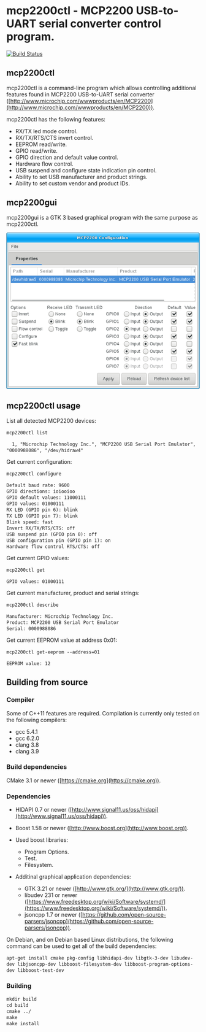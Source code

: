 # mcp2200ctl - MCP2200 USB-to-UART serial converter control program.

[![Build Status](https://travis-ci.org/thezbyg/mcp2200ctl.svg?branch=master)](https://travis-ci.org/thezbyg/mcp2200ctl)

## mcp2200ctl

mcp2200ctl is a command-line program which allows controlling additional features found in MCP2200 USB-to-UART serial converter ([http://www.microchip.com/wwwproducts/en/MCP2200](http://www.microchip.com/wwwproducts/en/MCP2200)). 

mcp2200ctl has the following features:

 * RX/TX led mode control.
 * RX/TX/RTS/CTS invert control.
 * EEPROM read/write.
 * GPIO read/write.
 * GPIO direction and default value control.
 * Hardware flow control.
 * USB suspend and configure state indication pin control.
 * Ability to set USB manufacturer and product strings.
 * Ability to set custom vendor and product IDs.

## mcp2200gui

mcp2200gui is a GTK 3 based graphical program with the same purpose as mcp2200ctl.

![mcp2200gui screenshot](/share/screenshot.png?raw=true "mcp2200gui screenshot")

## mcp2200ctl usage

List all detected MCP2200 devices:
```shell
mcp2200ctl list
```
```
  1, "Microchip Technology Inc.", "MCP2200 USB Serial Port Emulator", "0000988086", "/dev/hidraw4"
```

Get current configuration:
```shell
mcp2200ctl configure
```
```
Default baud rate: 9600
GPIO directions: ioiooioo
GPIO default values: 11000111
GPIO values: 01000111
RX LED (GPIO pin 6): blink
TX LED (GPIO pin 7): blink
Blink speed: fast
Invert RX/TX/RTS/CTS: off
USB suspend pin (GPIO pin 0): off
USB configuration pin (GPIO pin 1): on
Hardware flow control RTS/CTS: off
```

Get current GPIO values:
```shell
mcp2200ctl get
```
```
GPIO values: 01000111
```

Get current manufacturer, product and serial strings:
```shell
mcp2200ctl describe
```
```
Manufacturer: Microchip Technology Inc.
Product: MCP2200 USB Serial Port Emulator
Serial: 0000988086
```

Get current EEPROM value at address 0x01:
```shell
mcp2200ctl get-eeprom --address=01
```
```
EEPROM value: 12
```

## Building from source

### Compiler

Some of C++11 features are required. Compilation is currently only tested on the following compilers:

 * gcc 5.4.1
 * gcc 6.2.0
 * clang 3.8
 * clang 3.9

### Build dependencies

CMake 3.1 or newer ([https://cmake.org](https://cmake.org)).

### Dependencies

 * HIDAPI 0.7 or newer ([http://www.signal11.us/oss/hidapi](http://www.signal11.us/oss/hidapi)).
 * Boost 1.58 or newer ([http://www.boost.org](http://www.boost.org)).
 * Used boost libraries:
   * Program Options.
   * Test.
   * Filesystem.

 * Additinal graphical application dependencies:
   * GTK 3.21 or newer ([http://www.gtk.org/](http://www.gtk.org/)).
   * libudev 231 or newer ([https://www.freedesktop.org/wiki/Software/systemd/](https://www.freedesktop.org/wiki/Software/systemd/)).
   * jsoncpp 1.7 or newer ([https://github.com/open-source-parsers/jsoncpp](https://github.com/open-source-parsers/jsoncpp)).

On Debian, and on Debian based Linux distributions, the following command can be used to get all of the build dependencies:

```shell
apt-get install cmake pkg-config libhidapi-dev libgtk-3-dev libudev-dev libjsoncpp-dev libboost-filesystem-dev libboost-program-options-dev libboost-test-dev
```

### Building

```shell
mkdir build
cd build
cmake ../
make
make install
```
